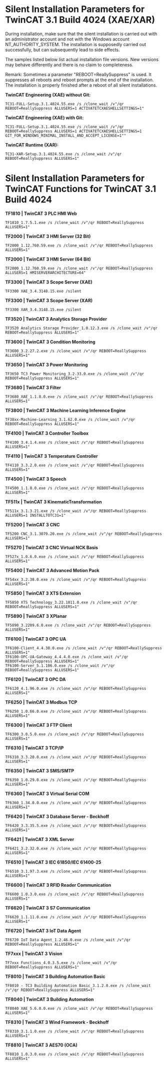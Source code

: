 # Silent Installation Parameters for TwinCAT 3.1 Build 4024 (XAE/XAR)

During installation, make sure that the silent installation is carried out with an administrator account and not with the Windows account NT_AUTHORITY_SYSTEM. The installation is supposedly carried out successfully, but can subsequently lead to side effects.

The samples listed below list actual installation file versions. New versions may behave differently and there is no claim to completeness.

Remark:
Sometimes a parameter "REBOOT=ReallySuppress" is used. It suppresses all reboots and reboot prompts at the end of the installation. The installation is properly finished after a reboot of all silent installations.

**TwinCAT Engineering (XAE) without Git:**
```
TC31-FULL-Setup.3.1.4024.55.exe /s /clone_wait /v"/qr REBOOT=ReallySuppress ALLUSERS=1 ACTIVATETCXAESHELLSETTINGS=1"
```

**TwinCAT Engineering (XAE) with Git:**
```
TC31-FULL-Setup.3.1.4024.55.exe /s /clone_wait /v"/qr REBOOT=ReallySuppress ALLUSERS=1 ACTIVATETCXAESHELLSETTINGS=1 GIT_FOR_WINDOWS_MINIMAL_INSTALL_AND_ACCEPT_LICENSE=1""
```

**TwinCAT Runtime (XAR):**
```
TC31-XAR-Setup.3.1.4024.55.exe /s /clone_wait /v"/qr REBOOT=ReallySuppress ALLUSERS=1"
```


# Silent Installation Parameters for TwinCAT Functions for TwinCAT 3.1 Build 4024

**TF1810 | TwinCAT 3 PLC HMI Web**
```
TF1810_1.7.5.1.exe /s /clone_wait /v"/qr REBOOT=ReallySuppress ALLUSERS=1"
```

**TF2000 | TwinCAT 3 HMI Server (32 Bit)**
```
TF2000_1.12.760.59.exe /s /clone_wait /v"/qr REBOOT=ReallySuppress ALLUSERS=1"
```

**TF2000 | TwinCAT 3 HMI Server (64 Bit)**
```
TF2000_1.12.760.59.exe /s /clone_wait /v"/qr REBOOT=ReallySuppress ALLUSERS=1 HMISERVERARCHITECTURE=64"
```

**TF3300 | TwinCAT 3 Scope Server (XAE)**
```
TF3300 XAE_3.4.3148.15.exe /silent
```

**TF3300 | TwinCAT 3 Scope Server (XAR)**
```
TF3300 XAR_3.4.3148.15.exe /silent
```

**TF3520 | TwinCAT 3 Analytics Storage Provider**
```
TF3520 Analytics Storage Provider_1.0.12.3.exe /s /clone_wait /v"/qr REBOOT=ReallySuppress ALLUSERS=1"
```

**TF3600 | TwinCAT 3 Condition Monitoring**
```
TF3600_3.2.27.2.exe /s /clone_wait /v"/qr REBOOT=ReallySuppress ALLUSERS=1"
```

**TF3650 | TwinCAT 3 Power Monitoring**
```
TF3650 TC3 Power Monitoring_3.2.33.0.exe /s /clone_wait /v"/qr REBOOT=ReallySuppress ALLUSERS=1"
```

**TF3680 | TwinCAT 3 Filter**
```
TF3680_XAE_1.1.8.0.exe /s /clone_wait /v"/qr REBOOT=ReallySuppress ALLUSERS=1"
```

**TF3800 | TwinCAT 3 Machine Learning Inference Engine**
```
TF38xx-Machine-Learning_3.1.62.0.exe /s /clone_wait /v"/qr REBOOT=ReallySuppress ALLUSERS=1"
```

**TF4100 | TwinCAT 3 Controller Toolbox**
```
TF4100_3.4.1.4.exe /s /clone_wait /v"/qr REBOOT=ReallySuppress ALLUSERS=1"
```

**TF4110 | TwinCAT 3 Temperature Controller**
```
TF4110_3.3.2.0.exe /s /clone_wait /v"/qr REBOOT=ReallySuppress ALLUSERS=1"
```

**TF4500 | TwinCAT 3 Speech**
```
TF4500_1.1.8.0.exe /s /clone_wait /v"/qr REBOOT=ReallySuppress ALLUSERS=1"
```

**TF511x | TwinCAT 3 KinematicTransformation**
```
TF511x_3.1.3.21.exe /s /clone_wait /v"/qr REBOOT=ReallySuppress ALLUSERS=1 INSTALLTOTC31=1"
```

**TF5200 | TwinCAT 3 CNC**
```
TF5200 CNC_3.1.3079.20.exe /s /clone_wait /v"/qr REBOOT=ReallySuppress ALLUSERS=1"
```

**TF5270 | TwinCAT 3 CNC Virtual NCK Basis**
```
TF527x_1.0.6.0.exe /s /clone_wait /v"/qr REBOOT=ReallySuppress ALLUSERS=1"
```

**TF5400 | TwinCAT 3 Advanced Motion Pack**
```
TF54xx_3.2.38.0.exe /s /clone_wait /v"/qr REBOOT=ReallySuppress ALLUSERS=1"
```

**TF5850 | TwinCAT 3 XTS Extension**
```
TF5850 XTS Technology_3.22.1011.0.exe /s /clone_wait /v"/qr REBOOT=ReallySuppress ALLUSERS=1"
```

**TF5890 | TwinCAT 3 XPlanar**
```
TF5890_3.2209.6.0.exe /s /clone_wait /v"/qr REBOOT=ReallySuppress ALLUSERS=1"
```

**TF6100 | TwinCAT 3 OPC UA**
```
TF6100-Client_4.4.38.0.exe /s /clone_wait /v"/qr REBOOT=ReallySuppress ALLUSERS=1"
TF6100-OPC-UA-Gateway_4.4.4.0.exe /s /clone_wait /v"/qr REBOOT=ReallySuppress ALLUSERS=1"
TF6100-Server_5.1.106.0.exe /s /clone_wait /v"/qr REBOOT=ReallySuppress ALLUSERS=1"
```

**TF6120 | TwinCAT 3 OPC DA**
```
TF6120_4.1.96.0.exe /s /clone_wait /v"/qr REBOOT=ReallySuppress ALLUSERS=1"
```

**TF6250 | TwinCAT 3 Modbus TCP**
```
TF6250_1.0.66.0.exe /s /clone_wait /v"/qr REBOOT=ReallySuppress ALLUSERS=1"
```

**TF6300 | TwinCAT 3 FTP Client**
```
TF6300_3.0.5.0.exe /s /clone_wait /v"/qr REBOOT=ReallySuppress ALLUSERS=1"
```

**TF6310 | TwinCAT 3 TCP/IP**
```
TF6310_3.3.20.0.exe /s /clone_wait /v"/qr REBOOT=ReallySuppress ALLUSERS=1"
```

**TF6350 | TwinCAT 3 SMS/SMTP**
```
TF6350_1.0.29.0.exe /s /clone_wait /v"/qr REBOOT=ReallySuppress ALLUSERS=1"
```

**TF6360 | TwinCAT 3 Virtual Serial COM**
```
TF6360_1.34.0.0.exe /s /clone_wait /v"/qr REBOOT=ReallySuppress ALLUSERS=1"
```

**TF6420 | TwinCAT 3 Database Server - Beckhoff**
```
TF6420_3.3.35.5.exe /s /clone_wait /v"/qr REBOOT=ReallySuppress ALLUSERS=1"
```

**TF6421 | TwinCAT 3 XML Server**
```
TF6421_3.2.32.0.exe /s /clone_wait /v"/qr REBOOT=ReallySuppress ALLUSERS=1"
```

**TF6510 | TwinCAT 3 IEC 61850/IEC 61400-25**
```
TF6510_3.1.97.3.exe /s /clone_wait /v"/qr REBOOT=ReallySuppress ALLUSERS=1"
```

**TF6600 | TwinCAT 3 RFID Reader Communication**
```
TF6600_1.0.3.0.exe /s /clone_wait /v"/qr REBOOT=ReallySuppress ALLUSERS=1"
```

**TF6620 | TwinCAT 3 S7 Communication**
```
TF6620_1.1.11.0.exe /s /clone_wait /v"/qr REBOOT=ReallySuppress ALLUSERS=1"
```

**TF6720 | TwinCAT 3 IoT Data Agent**
```
TF6720 IoT Data Agent_1.2.46.0.exe /s /clone_wait /v"/qr REBOOT=ReallySuppress ALLUSERS=1"
```

**TF7xxx | TwinCAT 3 Vision**
```
TF7xxx Functions_4.0.3.5.exe /s /clone_wait /v"/qr REBOOT=ReallySuppress ALLUSERS=1"
```

**TF8010 | TwinCAT 3 Building Automation Basic**
```
TF8010 - TC3 Building Automation Basic_3.1.2.0.exe /s /clone_wait /v"/qr REBOOT=ReallySuppress ALLUSERS=1"
```

**TF8040 | TwinCAT 3 Building Automation**
```
TF8040 XAE_5.6.0.0.exe /s /clone_wait /v"/qr REBOOT=ReallySuppress ALLUSERS=1"
```

**TF8310 | TwinCAT 3 Wind Framework - Beckhoff**
```
TF8310_3.1.1.0.exe /s /clone_wait /v"/qr REBOOT=ReallySuppress ALLUSERS=1"
```

**TF8810 | TwinCAT 3 AES70 (OCA)**
```
TF8810_1.0.3.0.exe /s /clone_wait /v"/qr REBOOT=ReallySuppress ALLUSERS=1"
```
